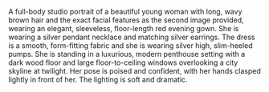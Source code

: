 A full-body studio portrait of a beautiful young woman with long, wavy brown hair and the exact facial features as the second image provided, 
wearing an elegant, sleeveless, floor-length red evening gown. She is wearing a silver pendant necklace and matching silver earrings. 
The dress is a smooth, form-fitting fabric and she is wearing silver high, slim-heeled pumps.
She is standing in a luxurious, modern penthouse setting with a dark wood floor and large floor-to-ceiling windows overlooking a city skyline at twilight.
Her pose is poised and confident, with her hands clasped lightly in front of her. The lighting is soft and dramatic.
